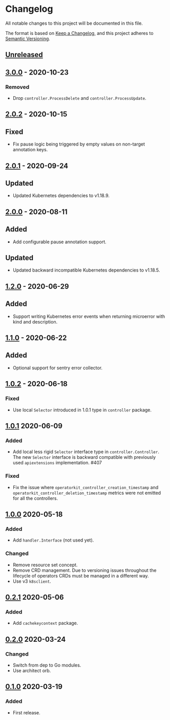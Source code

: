 # Changelog

All notable changes to this project will be documented in this file.

The format is based on [Keep a Changelog](https://keepachangelog.com/en/1.0.0/),
and this project adheres to [Semantic Versioning](https://semver.org/spec/v2.0.0.html).



## [Unreleased]

## [3.0.0] - 2020-10-23

### Removed

- Drop `controller.ProcessDelete` and `controller.ProcessUpdate`.



## [2.0.2] - 2020-10-15

## Fixed

- Fix pause logic being triggered by empty values on non-target annotation keys.

## [2.0.1] - 2020-09-24

## Updated

- Updated Kubernetes dependencies to v1.18.9.

## [2.0.0] - 2020-08-11

## Added

- Add configurable pause annotation support.

## Updated

- Updated backward incompatible Kubernetes dependencies to v1.18.5.

## [1.2.0] - 2020-06-29

## Added

- Support writing Kubernetes error events when returning microerror with kind and description.

## [1.1.0] - 2020-06-22

## Added

- Optional support for sentry error collector.

## [1.0.2] - 2020-06-18

### Fixed

- Use local `Selector` introduced in 1.0.1 type in `controller` package.



## [1.0.1] 2020-06-09

### Added

- Add local less rigid `Selector` interface type in `controller.Controller`.
  The new `Selector` interface is backward compatible with previously used
  `apiextensions` implementation. #407

### Fixed

- Fix the issue where `operatorkit_controller_creation_timestamp` and
  `operatorkit_controller_deletion_timestamp` metrics were not emitted for all
  the controllers.



## [1.0.0] 2020-05-18

### Added

- Add `handler.Interface` (not used yet).

### Changed

- Remove resource set concept.
- Remove CRD management. Due to versioning issues throughout the lifecycle of
  operators CRDs must be managed in a different way.
- Use v3 `k8sclient`.



## [0.2.1] 2020-05-06

### Added

- Add `cachekeycontext` package.



## [0.2.0] 2020-03-24

### Changed

- Switch from dep to Go modules.
- Use architect orb.



## [0.1.0] 2020-03-19

### Added

- First release.



[Unreleased]: https://github.com/giantswarm/operatorkit/compare/v3.0.0...HEAD
[3.0.0]: https://github.com/giantswarm/operatorkit/compare/v2.0.2...v3.0.0
[2.0.2]: https://github.com/giantswarm/operatorkit/compare/v2.0.1...v2.0.2
[2.0.1]: https://github.com/giantswarm/operatorkit/compare/v2.0.0...v2.0.1
[2.0.0]: https://github.com/giantswarm/operatorkit/compare/v1.2.0...v2.0.0
[1.2.0]: https://github.com/giantswarm/operatorkit/compare/v1.1.0...v1.2.0
[1.1.0]: https://github.com/giantswarm/operatorkit/compare/v1.0.2...v1.1.0
[1.0.2]: https://github.com/giantswarm/operatorkit/compare/v1.0.1...v1.0.2
[1.0.1]: https://github.com/giantswarm/operatorkit/compare/v1.0.0...v1.0.1
[1.0.0]: https://github.com/giantswarm/operatorkit/compare/v0.2.1...v1.0.0
[0.2.1]: https://github.com/giantswarm/operatorkit/compare/v0.2.0...v0.2.1
[0.2.0]: https://github.com/giantswarm/operatorkit/compare/v0.1.0...v0.2.0

[0.1.0]: https://github.com/giantswarm/operatorkit/releases/tag/v0.1.0
